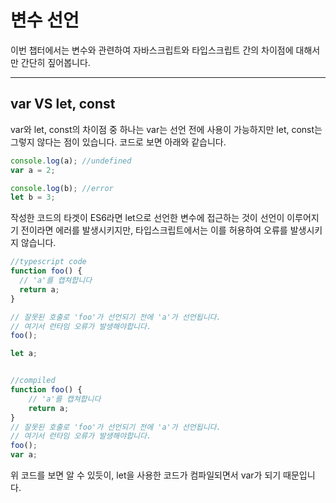 # 변수 선언

이번 챕터에서는 변수와 관련하여 자바스크립트와 타입스크립트 간의 차이점에 대해서만 간단히 짚어봅니다.

---


## var VS let, const

var와 let, const의 차이점 중 하나는 var는 선언 전에 사용이 가능하지만 let, const는 그렇지 않다는 점이 있습니다. 코드로 보면 아래와 같습니다.
```js
console.log(a); //undefined
var a = 2;

console.log(b); //error
let b = 3;
```

작성한 코드의 타겟이 ES6라면 let으로 선언한 변수에 접근하는 것이 선언이 이루어지기 전이라면 에러를 발생시키지만, 타입스크립트에서는 이를 허용하여 오류를 발생시키지 않습니다.

```ts
//typescript code
function foo() {
  // 'a'를 캡쳐합니다
  return a;
}

// 잘못된 호출로 'foo'가 선언되기 전에 'a'가 선언됩니다.
// 여기서 런타임 오류가 발생해야합니다.
foo();

let a;


//compiled
function foo() {
    // 'a'를 캡쳐합니다
    return a;
}
// 잘못된 호출로 'foo'가 선언되기 전에 'a'가 선언됩니다.
// 여기서 런타임 오류가 발생해야합니다.
foo();
var a;
```

위 코드를 보면 알 수 있듯이, let을 사용한 코드가 컴파일되면서 var가 되기 때문입니다.
